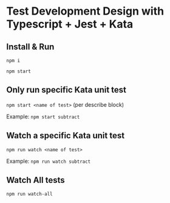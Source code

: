 # Test Development Design with Typescript + Jest + Kata

## Install & Run

`npm i`

`npm start`

## Only run specific Kata unit test

`npm start <name of test>` (per describe block)

Example: `npm start subtract`

## Watch a specific Kata unit test

`npm run watch <name of test>`

Example: `npm run watch subtract`

## Watch All tests

`npm run watch-all`
